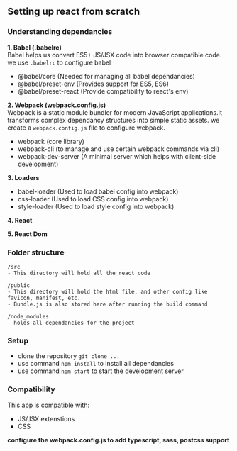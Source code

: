 ## Setting up react from scratch


### Understanding dependancies
**1. Babel (.babelrc)**
<br/>
Babel helps us convert ES5+ JS/JSX code into browser compatible code. we use `.babelrc` to configure babel
- @babel/core (Needed for managing all babel dependancies)
- @babel/preset-env (Provides support for ES5, ES6)
- @babel/preset-react (Provide compatibility to react's env)

**2. Webpack (webpack.config.js)**
<br/>
Webpack is a static module bundler for modern JavaScript applications.It transforms complex dependancy structures into simple static assets. we create a `webpack.config.js` file to configure webpack.
- webpack (core library)
- webpack-cli (to manage and use certain webpack commands via cli)
- webpack-dev-server (A minimal server which helps with client-side development)

**3. Loaders**
- babel-loader (Used to load babel config into webpack)
- css-loader (Used to load CSS config into webpack)
- style-loader (Used to load style config into webpack)

**4. React**

**5. React Dom**

### Folder structure

    /src
    - This directory will hold all the react code

    /public
    - This directory will hold the html file, and other config like favicon, manifest, etc.
    - Bundle.js is also stored here after running the build command

    /node_modules
    - holds all dependancies for the project


### Setup

- clone the repository `git clone ...`
- use command `npm install` to install all dependancies
- use command `npm start` to start the development server

### Compatibility

This app is compatible with:
- JS/JSX extenstions
- CSS

**configure the webpack.config.js to add typescript, sass, postcss support**